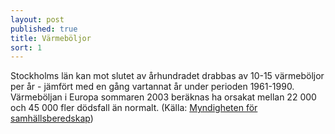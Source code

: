 ```yaml
---
layout: post
published: true
title: Värmeböljor
sort: 1
---
```


Stockholms län kan mot slutet av århundradet drabbas av 10-15 värmeböljor per år - jämfört med en gång vartannat år under perioden 1961-1990. Värmeböljan i Europa sommaren 2003 beräknas ha orsakat mellan 22 000 och 45 000 fler dödsfall än normalt. (Källa: [Myndigheten för samhällsberedskap](https://www.msb.se/RibData/Filer/pdf/26173.pdf "MSB - Rapport - Klimatförändringarnas konsekvenser (s  17)"))

